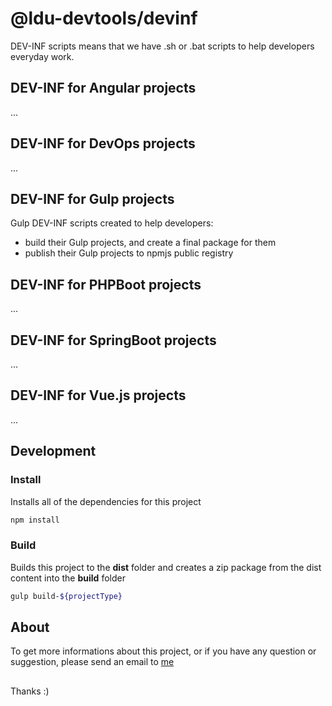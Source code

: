 # @ldu-devtools/devinf

DEV-INF scripts means that we have .sh or .bat scripts to help developers everyday work.

## DEV-INF for Angular projects

...

## DEV-INF for DevOps projects

...

## DEV-INF for Gulp projects

Gulp DEV-INF scripts created to help developers:

* build their Gulp projects, and create a final package for them
* publish their Gulp projects to npmjs public registry

## DEV-INF for PHPBoot projects

...

## DEV-INF for SpringBoot projects

...

## DEV-INF for Vue.js projects

...

## Development

### Install

Installs all of the dependencies for this project

``` sh
npm install
```

### Build

Builds this project to the **dist** folder and creates a zip package from the dist content into the **build** folder

``` sh
gulp build-${projectType}
```

## About

To get more informations about this project, or if you have any question or suggestion, please send an email to [me](mailto:info@lildutils.hu)

## 

Thanks :)
